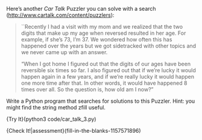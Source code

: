 Here’s another <span>*Car Talk*</span> Puzzler you can solve with a search (<http://www.cartalk.com/content/puzzlers>):

> \`\`Recently I had a visit with my mom and we realized that the two digits that make up my age when reversed resulted in her age. For example, if she’s 73, I’m 37. We wondered how often this has happened over the years but we got sidetracked with other topics and we never came up with an answer.
>
> “When I got home I figured out that the digits of our ages have been reversible six times so far. I also figured out that if we’re lucky it would happen again in a few years, and if we’re really lucky it would happen one more time after that. In other words, it would have happened 8 times over all. So the question is, how old am I now?”

Write a Python program that searches for solutions to this Puzzler. Hint: you might find the string method <span>zfill</span> useful.


{Try It}(python3 code/car_talk_3.py)

{Check It!|assessment}(fill-in-the-blanks-1157571896)